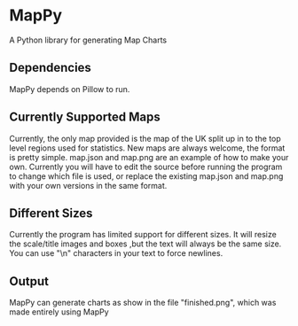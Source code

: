# MapPy
A Python library for generating Map Charts

## Dependencies
MapPy depends on Pillow to run.

## Currently Supported Maps
Currently, the only map provided is the map of the UK split up in to the top level regions used for statistics. 
New maps are always welcome, the format is pretty simple. map.json and map.png are an example of how to make your own.
Currently you will have to edit the source before running the program to change which file is used, or replace the existing map.json and map.png with your own versions in the same format. 
## Different Sizes
Currently the program has limited support for different sizes. It will resize the scale/title images and boxes ,but the text will always be the same size. You can use "\n" characters in your text to force newlines. 

## Output
MapPy can generate charts as show in the file "finished.png", which was made entirely using MapPy